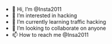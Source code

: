 - 👋 Hi, I’m @Insta2011
- 👀 I’m interested in hacking 
- 🌱 I’m currently learning traffic hacking
- 💞️ I’m looking to collaborate on anyone
- 📫 How to reach me @Insa2011

<!---
Insta2011/Insta2011 is a ✨ special ✨ repository because its `README.md` (this file) appears on your GitHub profile.
You can click the Preview link to take a look at your changes.
--->
